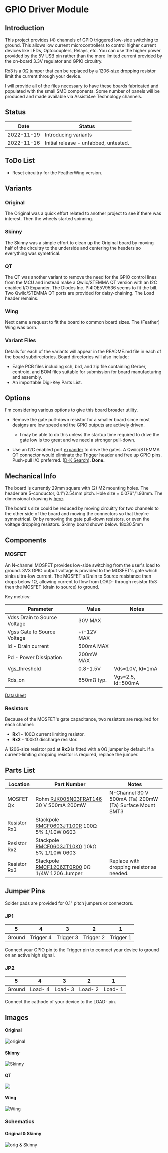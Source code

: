 # GPIO Driver Module

## Introduction

This project provides (4) channels of GPIO triggered low-side switching to ground. This allows low current microcontrollers to control higher current devices like LEDs, Optocouplers, Relays, etc. You can use the higher power provided by the 5V USB pin rather than the more limited current provided by the on-board 3.3V regulator and GPIO circuitry.

Rx3 is a 0Ω jumper that can be replaced by a 1206-size dropping resistor limit the current through your device.

I will provide all of the files necessary to have these boards fabricated and populated with the small SMD components. Some number of panels will be produced and made available via Assisti4ve Technology channels.

## Status

|    Date    | Status                                |
| :--------: | ------------------------------------- |
| 2022-11-19 | Introducing variants                  |
| 2022-11-16 | Initial release - unfabbed, untested. |

## ToDo List

* Reset circuitry for the FeatherWing version.

## Variants

### Original

The Original was a quick effort related to another project to see if there was interest. Then the wheels started spinning.

### Skinny

The Skinny was a simple effort to clean up the Original board by moving half of the circuitry to the underside and centering the headers so everything was symetrical.

### QT

The QT was another variant to remove the need for the GPIO control lines from the MCU and instead make a Qwiic/STEMMA QT version with an I2C enabled I/O Expander. The Diodes Inc. PI4IOE5V9536 seems to fit the bill. Two Qwiic/STEMMA QT ports are provided for daisy-chaining. The Load header remains.

### Wing

Next came a request to fit the board to common board sizes. The (Feather) Wing was born.

### Variant Files

Details for each of the variants will appear in the README.md file in each of the board subdirectories.  Board directories will also include:

* Eagle PCB files including sch, brd, and zip file containing Gerber, centroid, and BOM files suitable for submission for board manufacturing and assembly.
* An importable Digi-Key Parts List.

## Options

I'm considering various options to give this board broader utility.

* Remove the gate pull-down resistor for a smaller board since most designs are low speed and the GPIO outputs are actively driven.
  * I may be able to do this unless the startup time required to drive the gate low is too great and we need a stronger pull-down.

* Use an I2C enabled port [expander](https://www.digikey.com/short/jd43pq03) to drive the gates. A Qwiic/STEMMA QT connector would eliminate the Trigger header and free up GPIO pins. Push-pull I/O preferred. ([D-K Search](https://www.digikey.com/short/ph7ww3hz)). **Done.**

## Mechanical Info

The board is currently 29mm square with (2) M2 mounting holes. The header are 5-conductor, 0.1"/2.54mm pitch. Hole size = 0.076"/1.93mm. The dimensional drawing is [here](assets/dimensions.png).

The board's size could be reduced by moving circuitry for two channels to the other side of the board and moving the connectors so that they're symmetrical. Or by removing the gate pull-down resistors, or even the voltage dropping resistors. Skinny board shown below. 18x30.5mm

## Components

### MOSFET

An N-channel MOSFET provides low-side switching from the user's load to ground. 3V3 GPIO output voltage is provided to the MOSFET's gate which sinks ultra-low current. The MOSFET's Drain to Source resistance then drops below 1Ω, allowing current to flow from LOAD- through resistor Rx3 then the MOSFET (drain to source) to ground.

Key metrics:

| Parameter                    | Value      | Notes             |
| ---------------------------- | ---------- | ----------------- |
| Vdss Drain to Source Voltage | 30V MAX    |                   |
| Vgss Gate to Source Voltage  | +/-12V MAX |                   |
| Id - Drain current           | 500mA MAX  |                   |
| Pd - Power Dissipation       | 200mW MAX  |                   |
| Vgs_threshold                | 0.8-1.5V   | Vds=10V, Id=1mA   |
| Rds_on                       | 650mΩ typ. | Vgs=2.5, Id=500mA |

[Datasheet](https://media.digikey.com/pdf/Data%20Sheets/Rohm%20PDFs/RJK005N03FRA_DS.pdf)

### Resistors

Because of the MOSFET's gate capacitance, two resistors are required for each channel:

* **Rx1** - 100Ω current limiting resistor.
* **Rx2** - 100kΩ discharge resistor.

A 1206-size resistor pad at **Rx3** is fitted with a 0Ω jumper by default. If a current-limiting dropping resistor is required, replace the jumper.

## Parts List

| Location     | Part Number                                                  | Notes                                                   |
| ------------ | ------------------------------------------------------------ | ------------------------------------------------------- |
| MOSFET Qx    | Rohm [RJK005N03FRAT146](https://www.digikey.com/short/qvnjfq3w) 30 V 500mA 200mW | N-Channel 30 V 500mA (Ta) 200mW (Ta) Surface Mount SMT3 |
| Resistor Rx1 | Stackpole [RMCF0603JT100R](https://www.digikey.com/short/289f4vh8) 100Ω 5% 1/10W 0603 |                                                         |
| Resistor Rx2 | Stackpole [RMCF0603JT10K0](https://www.digikey.com/short/h7rn9qc7) 10kΩ 5% 1/10W 0603 |                                                         |
| Resistor Rx3 | Stackpole [RMCF1206ZT0R00](https://www.digikey.com/short/5hqtqvbn) 0Ω 1/4W 1206 Jumper | Replace with dropping resistor as needed.               |

## Jumper Pins

Solder pads are provided for 0.1" pitch jumpers or connectors.

### JP1

|   5    |     4     |     3     |     2     |     1     |
| :----: | :-------: | :-------: | :-------: | :-------: |
| Ground | Trigger 4 | Trigger 3 | Trigger 2 | Trigger 1 |

Connect your GPIO pin to the Trigger pin to connect your device to ground on an active high signal.

### JP2

|   5    |    4    |    3    |    2    |    1    |
| :----: | :-----: | :-----: | :-----: | :-----: |
| Ground | Load- 4 | Load- 3 | Load- 2 | Load- 1 |

Connect the cathode of your device to the LOAD- pin.

## Images

#### Original

![original](assets/orig/board-top-mfg.png)

#### Skinny

![Skinny](assets/Skinny/board-skinny-top-mfg.png)

#### QT

![](assets/QT/board-QT-top-mfg.png)

#### Wing

![Wing](assets/Wing/board-Wing-top-mfg.png)

### Schematics

#### Original & Skinny

![orig & Skinny](assets/schematic.png)